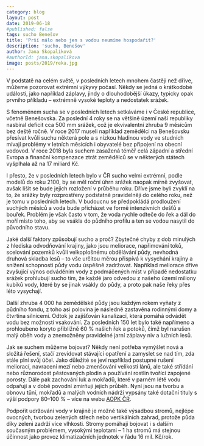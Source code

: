 ```yaml
---
category: blog
layout: post
date: 2019-06-18
#published: false
tags: sucho Benešov
title: 'Prší málo nebo jen s vodou neumíme hospodařit?'
description: 'sucho, Benešov'
author: Jana Skopalíková
#authorId: jana.skopalikova
image: posts/2019/reka.jpg
---
```

V podstatě na celém světě, v posledních letech mnohem častěji než dříve, můžeme pozorovat extrémní výkyvy počasí. Někdy se jedná o krátkodobé události, jako například záplavy, jindy o dlouhodobější úkazy, typicky opak prvního příkladu – extrémně vysoké teploty a nedostatek srážek.

S fenoménem sucha se v posledních letech setkáváme i v České republice, včetně Benešovska. Za poslední 4 roky se na většině území naší republiky nasbíral deficit cca 500 mm srážek, což je ekvivalentní zhruba 9 měsícům bez deště ročně. V roce 2017 museli například zemědělci na Benešovsku přesívat kvůli suchu některá pole a s nízkou hladinou vody ve studních mívají problémy v letních měsících i obyvatelé bez připojení na obecní vodovod. V roce 2018 byla suchem zasažená téměř celá západní a střední Evropa a finanční kompenzace ztrát zemědělců se v některých státech vyšplhala až na 17 miliard Kč.

I přesto, že v posledních letech bylo v ČR sucho velmi extrémní, podle modelů do roku 2100, by se měl roční úhrn srážek naopak mírně zvyšovat, avšak lišit se bude jejich rozložení v průběhu roku. Dříve jsme byli zvyklí na to, že srážky byly rozprostřeny podstatně pravidelněji do celého roku, než je tomu v posledních letech. V budoucnu se předpokládá prodloužení suchých měsíců a voda bude přicházet ve formě intenzivních dešťů a bouřek. Problém je však často v tom, že voda rychle odteče do řek a dál do moří místo toho, aby se vsákla do půdního profilu a ten se vodou nasytil do původního stavu.

Jaké další faktory způsobují sucho a proč? Zbytečné chyby z dob minulých z hlediska odvodňování krajiny, jako jsou meliorace, napřimování toků, scelování pozemků kvůli velkoplošnému obdělávání půdy, nevhodná druhová skladba lesů – to vše určitou měrou přispívá k vysychání krajiny a snížení schopnosti půdy vodu úspěšně zadržovat. Například meliorace dříve zvyšující výnos odváděním vody z podmáčených míst v případě nedostatku srážek prohlubují sucho tím, že každé jaro odvedou z našeho území miliony kubíků vody, které by se jinak vsákly do půdy, a proto pak naše řeky přes léto vysychají.

Další zhruba 4 000 ha zemědělské půdy jsou každým rokem vyňaty z půdního fondu, z toho asi polovina je následně zastavěna rodinnými domy a čtvrtina silnicemi. Odtok je zajišťován kanalizací, která pomáhá odvádět vodu bez možnosti vsakování. Za posledních 150 let bylo také napřímeno a prohloubeno koryto přibližně 60 % našich řek a potoků, čímž byl narušen malý oběh vody a znemožněny pravidelné jarní záplavy niv a lužních lesů.

Jak se suchem můžeme bojovat? Někdy není potřeba vymýšlet nová a složitá řešení, stačí zrevidovat stávající opatření a zamyslet se nad tím, zda stále plní svůj účel. Jako důležité se jeví například postupné rušení meliorací, navracení mezí nebo zmenšování velikosti lánů, ale také střídání nebo různorodost pěstovaných plodin a používání rostlin tvořící zapojené porosty. Dále pak zachování luk a mokřadů, které v parném létě vodu odpařují a v době povodní zmírňují jejich průběh. Nyní jsou na tvorbu a obnovu tůní, mokřadů a malých vodních nádrží vypsány také dotační tituly s výší podpory 80–100 % – více na webu [AOPK ČR](http://www.dotace.nature.cz).

Podpořit udržování vody v krajině je možné také výsadbou stromů, nejlépe ovocných, tvorbou zelených střech nebo vertikálních zahrad, protože půda díky zeleni zadrží více vlhkosti. Stromy pomáhají bojovat i s dalším současným problémem, vysokými teplotami – 1 ha stromů má stejnou účinnost jako provoz klimatizačních jednotek v řádu 16 mil. Kč/rok.

